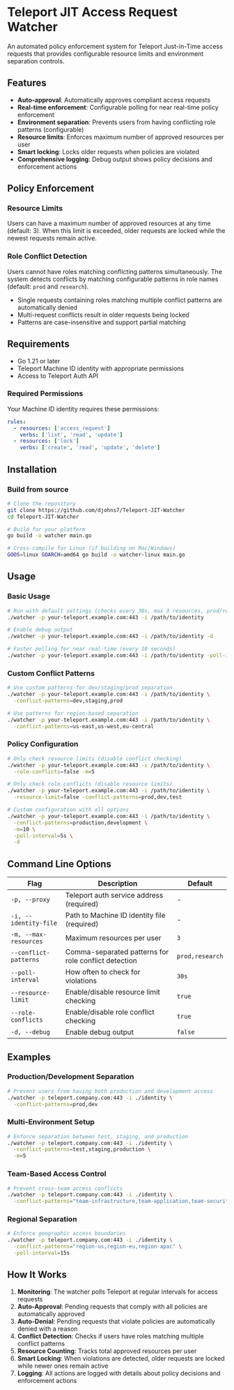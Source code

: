 # Teleport JIT Access Request Watcher

An automated policy enforcement system for Teleport Just-in-Time access requests that provides configurable resource limits and environment separation controls.

## Features

- **Auto-approval**: Automatically approves compliant access requests
- **Real-time enforcement**: Configurable polling for near real-time policy enforcement
- **Environment separation**: Prevents users from having conflicting role patterns (configurable)
- **Resource limits**: Enforces maximum number of approved resources per user
- **Smart locking**: Locks older requests when policies are violated
- **Comprehensive logging**: Debug output shows policy decisions and enforcement actions

## Policy Enforcement

### Resource Limits
Users can have a maximum number of approved resources at any time (default: 3). When this limit is exceeded, older requests are locked while the newest requests remain active.

### Role Conflict Detection
Users cannot have roles matching conflicting patterns simultaneously. The system detects conflicts by matching configurable patterns in role names (default: `prod` and `research`).

- Single requests containing roles matching multiple conflict patterns are automatically denied
- Multi-request conflicts result in older requests being locked
- Patterns are case-insensitive and support partial matching

## Requirements

- Go 1.21 or later
- Teleport Machine ID identity with appropriate permissions
- Access to Teleport Auth API

### Required Permissions

Your Machine ID identity requires these permissions:

```yaml
rules:
  - resources: ['access_request']
    verbs: ['list', 'read', 'update']
  - resources: ['lock']
    verbs: ['create', 'read', 'update', 'delete']
```

## Installation

### Build from source

```bash
# Clone the repository
git clone https://github.com/djohns7/Teleport-JIT-Watcher
cd Teleport-JIT-Watcher

# Build for your platform
go build -o watcher main.go

# Cross-compile for Linux (if building on Mac/Windows)
GOOS=linux GOARCH=amd64 go build -o watcher-linux main.go
```

## Usage

### Basic Usage

```bash
# Run with default settings (checks every 30s, max 3 resources, prod/research patterns)
./watcher -p your-teleport.example.com:443 -i /path/to/identity

# Enable debug output
./watcher -p your-teleport.example.com:443 -i /path/to/identity -d

# Faster polling for near real-time (every 10 seconds)
./watcher -p your-teleport.example.com:443 -i /path/to/identity -poll-interval=10s
```

### Custom Conflict Patterns

```bash
# Use custom patterns for dev/staging/prod separation
./watcher -p your-teleport.example.com:443 -i /path/to/identity \
  -conflict-patterns=dev,staging,prod

# Use patterns for region-based separation
./watcher -p your-teleport.example.com:443 -i /path/to/identity \
  -conflict-patterns=us-east,us-west,eu-central
```

### Policy Configuration

```bash
# Only check resource limits (disable conflict checking)
./watcher -p your-teleport.example.com:443 -i /path/to/identity \
  -role-conflicts=false -m=5

# Only check role conflicts (disable resource limits)
./watcher -p your-teleport.example.com:443 -i /path/to/identity \
  -resource-limit=false -conflict-patterns=prod,dev,test

# Custom configuration with all options
./watcher -p your-teleport.example.com:443 -i /path/to/identity \
  -conflict-patterns=production,development \
  -m=10 \
  -poll-interval=5s \
  -d
```

## Command Line Options

| Flag | Description | Default |
|------|-------------|---------|
| `-p, --proxy` | Teleport auth service address (required) | - |
| `-i, --identity-file` | Path to Machine ID identity file (required) | - |
| `-m, --max-resources` | Maximum resources per user | `3` |
| `--conflict-patterns` | Comma-separated patterns for role conflict detection | `prod,research` |
| `--poll-interval` | How often to check for violations | `30s` |
| `--resource-limit` | Enable/disable resource limit checking | `true` |
| `--role-conflicts` | Enable/disable role conflict checking | `true` |
| `-d, --debug` | Enable debug output | `false` |

## Examples

### Production/Development Separation
```bash
# Prevent users from having both production and development access
./watcher -p teleport.company.com:443 -i ./identity \
  -conflict-patterns=prod,dev
```

### Multi-Environment Setup
```bash
# Enforce separation between test, staging, and production
./watcher -p teleport.company.com:443 -i ./identity \
  -conflict-patterns=test,staging,production \
  -m=5
```

### Team-Based Access Control
```bash
# Prevent cross-team access conflicts
./watcher -p teleport.company.com:443 -i ./identity \
  -conflict-patterns="team-infrastructure,team-application,team-security"
```

### Regional Separation
```bash
# Enforce geographic access boundaries
./watcher -p teleport.company.com:443 -i ./identity \
  -conflict-patterns="region-us,region-eu,region-apac" \
  -poll-interval=15s
```

## How It Works

1. **Monitoring**: The watcher polls Teleport at regular intervals for access requests
2. **Auto-Approval**: Pending requests that comply with all policies are automatically approved
3. **Auto-Denial**: Pending requests that violate policies are automatically denied with a reason
4. **Conflict Detection**: Checks if users have roles matching multiple conflict patterns
5. **Resource Counting**: Tracks total approved resources per user
6. **Smart Locking**: When violations are detected, older requests are locked while newer ones remain active
7. **Logging**: All actions are logged with details about policy decisions and enforcement actions
